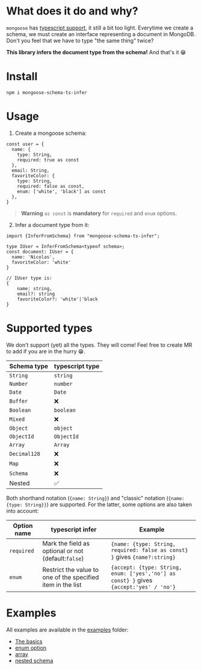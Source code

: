 # What does it do and why?

`mongoose` has [typescript support](https://mongoosejs.com/docs/typescript.html), it still a bit too light.
Everytime we create a schema, we must create an interface representing a document in MongoDB.
Don't you feel that we have to type "the same thing" twice?

**This library infers the document type from the schema!** And that's it 😁

# Install

```
npm i mongoose-schema-ts-infer
```

# Usage

1. Create a mongoose schema:

```
const user = {
  name: {
    type: String, 
    required: true as const
  },
  email: String,
  favoriteColor: {
    type: String, 
    required: false as const, 
    enum: ['white', 'black'] as const
  },
}
```

> **Warning**
> `as const` is **mandatory** for `required` and `enum` options.

2. Infer a document type from it:

```
import {InferFromSchema} from "mongoose-schema-ts-infer";

type IUser = InferFromSchema<typeof schema>;
const document: IUser = {
  name: 'Nicolas',
  favoriteColor: 'white'
}

// IUser type is:
{ 
    name: string, 
    email?: string
    favoriteColor?: 'white'|'black
}
```

# Supported types

We don't support (yet) all the types. They will come! Feel free to create MR to add if you are in the hurry 😁.

| Schema type  | typescript type |
|--------------|-----------------|
| `String`     | `string`        |
| `Number`     | `number`        |
| `Date`       | `Date`          |
| `Buffer`     | ❌               |
| `Boolean`    | `boolean`       |
| `Mixed`      | ❌               |
| `Object`     | `object`        |
| `ObjectId`   | `ObjectId`      |
| `Array`      | `Array`         |
| `Decimal128` | ❌               |
| `Map`        | ❌               |
| `Schema`     | ❌               |
| Nested       | ✅               |

Both shorthand notation (`{name: String}`) and "classic" notation (`{name: {type: String}}`) are supported.
For the latter, some options are also taken into account:

| Option name | typescript infer                                            | Example                                                                                |
|-------------|-------------------------------------------------------------|----------------------------------------------------------------------------------------|
| `required`  | Mark the field as optional or not (default:`false`)         | `{name: {type: String, required: false as const} }` gives `{name?:string}`             |
| `enum`      | Restrict the value to one of the specified item in the list | `{accept: {type: String, enum: ['yes','no'] as const} }` gives `{accept:'yes' / 'no'}` |

# Examples

All examples are available in the [examples](./examples) folder:

- [The basics](./examples/basic.ts)
- [enum option](./examples/enum.ts)
- [array](./examples/array.ts)
- [nested schema](./examples/nested.ts)
